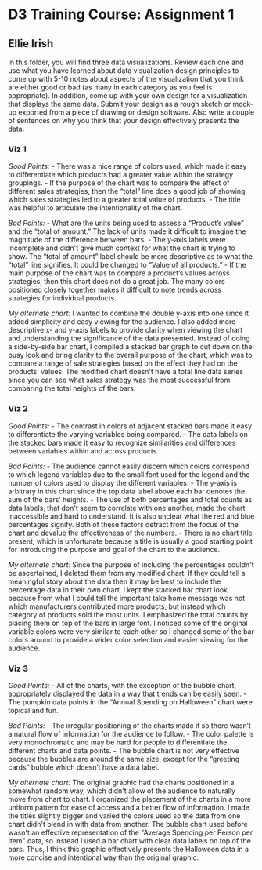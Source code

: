 # D3 Training Course: Assignment 1
## Ellie Irish

In this folder, you will find three data visualizations. Review each one and use what you have learned about data visualization design principles to come up with 5-10 notes about aspects of the visualization that you think are either good or bad (as many in each category as you feel is appropriate). In addition, come up with your own design for a visualization that displays the same data. Submit your design as a rough sketch or mock-up exported from a piece of drawing or design software. Also write a couple of sentences on why you think that your design effectively presents the data.

### Viz 1

*Good Points:*
	- There was a nice range of colors used, which made it easy to differentiate which products had a greater value within the strategy groupings.
	- If the purpose of the chart was to compare the effect of different sales strategies, then the “total” line does a good job of showing which sales strategies led to a greater total value of products.
	- The title was helpful to articulate the intentionality of the chart. 

*Bad Points:*
	- What are the units being used to assess a “Product’s value” and the “total of amount.” The lack of units made it difficult to imagine the magnitude of the difference between bars. 
	- The y-axis labels were incomplete and didn't give much context for what the chart is trying to show. The “total of amount” label should be more descriptive as to what the “total” line signifies. It could be changed to “Value of all products.”
	- If the main purpose of the chart was to compare a product’s values across strategies, then this chart does not do a great job. The many colors positioned closely together makes it difficult to note trends across strategies for individual products.  

*My alternate chart:*
I wanted to combine the double y-axis into one since it added simplicity and easy viewing for the audience. I also added more descriptive x- and y-axis labels to provide clarity when viewing the chart and understanding the significance of the data presented. Instead of doing a side-by-side bar chart, I compiled a stacked bar graph to cut down on the busy look and bring clarity to the overall purpose of the chart, which was to compare a range of sale strategies based on the effect they had on the products' values. The modified chart doesn't have a total line data series since you can see what sales strategy was the most successful from comparing the total heights of the bars.



### Viz 2

*Good Points:*
	- The contrast in colors of adjacent stacked bars made it easy to differentiate the varying variables being compared.
	- The data labels on the stacked bars made it easy to recognize similarities and differences between variables within and across products.   

*Bad Points:*
	- The audience cannot easily discern which colors correspond to which legend variables due to the small font used for the legend and the number of colors used to display the different variables.
	- The y-axis is arbitrary in this chart since the top data label above each bar denotes the sum of the bars’ heights.
	- The use of both percentages and total counts as data labels, that don't seem to correlate with one another, made the chart inaccessible and hard to understand. It is also unclear what the red and blue percentages signify. Both of these factors detract from the focus of the chart and devalue the effectiveness of the numbers.
	- There is no chart title present, which is unfortunate because a title is usually a good starting point for introducing the purpose and goal of the chart to the audience. 

*My alternate chart:*
Since the purpose of including the percentages couldn't be ascertained, I deleted them from my modified chart. If they could tell a meaningful story about the data then it may be best to include the percentage data in their own chart. I kept the stacked bar chart look because from what I could tell the important take home message was not which manufacturers contributed more products, but instead which category of products sold the most units. I emphasized the total counts by placing them on top of the bars in large font. I noticed some of the original variable colors were very similar to each other so I changed some of the bar colors around to provide a wider color selection and easier viewing for the audience. 



### Viz 3

*Good Points:*
	- All of the charts, with the exception of the bubble chart, appropriately displayed the data in a way that trends can be easily seen.
	- The pumpkin data points in the “Annual Spending on Halloween” chart were topical and fun.

*Bad Points:*
	- The irregular positioning of the charts made it so there wasn’t a natural flow of information for the audience to follow. 
	- The color palette is very monochromatic and may be hard for people to differentiate the different charts and data points.
	- The bubble chart is not very effective because the bubbles are around the same size, except for the “greeting cards” bubble which doesn’t have a data label.

*My alternate chart:*
The original graphic had the charts positioned in a somewhat random way, which didn't allow of the audience to naturally move from chart to chart. I organized the placement of the charts in a more uniform pattern for ease of access and a better flow of information. I made the titles slightly bigger and varied the colors used so the data from one chart didn't blend in with data from another. The bubble chart used before wasn't an effective representation of the "Average Spending per Person per Item" data, so instead I used a bar chart with clear data labels on top of the bars. Thus, I think this graphic effectively presents the Halloween data in a more concise and intentional way than the original graphic. 
